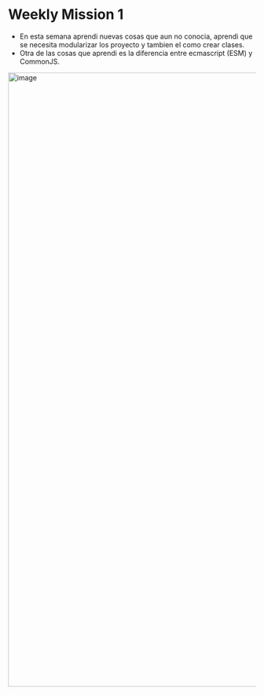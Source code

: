 # Weekly Mission 1
- En esta semana aprendi nuevas cosas que aun no conocia, aprendi que se necesita modularizar los proyecto y tambien el como crear clases. 
- Otra de las cosas que aprendi es la diferencia entre ecmascript (ESM) y CommonJS. 
<img width="1247" alt="image" src="https://user-images.githubusercontent.com/17634377/159151704-8949639b-ae5f-405a-a8b8-8d97f3f150cd.png">
 
